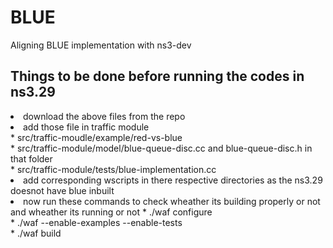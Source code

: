 # BLUE
Aligning BLUE implementation with ns3-dev

## Things to be done before running the codes in ns3.29

<p>
<li> download the above files from the repo
<li> add those file in traffic module <br>
* src/traffic-moudle/example/red-vs-blue <br>
* src/traffic-module/model/blue-queue-disc.cc and blue-queue-disc.h in that folder<br>
* src/traffic-module/tests/blue-implementation.cc <br>
<li> add corresponding wscripts in there respective directories as the ns3.29 doesnot have blue inbuilt
<li> now run these commands to check wheather its building properly or not and wheather its running or not
 * ./waf configure<br>
 * ./waf --enable-examples --enable-tests<br>
 * ./waf build
